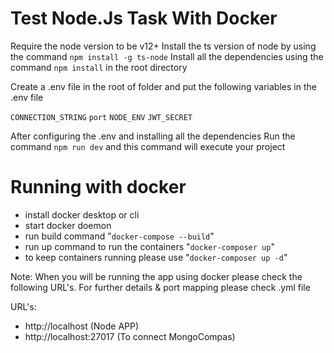 # Test Node.Js Task With Docker

Require the node version to be v12+
Install the ts version of node by using the command `npm install -g ts-node`
Install all the dependencies using the command `npm install` in the root directory

Create a .env file in the root of folder and put the following variables in the .env file

`CONNECTION_STRING`
`port`
`NODE_ENV`
`JWT_SECRET`

After configuring the .env and installing all the dependencies 
Run the command `npm run dev` and this command will execute your project

# Running with docker
- install docker desktop or cli
- start docker doemon
- run build command "`docker-compose --build`"
- run up command to run the containers "`docker-composer up`"
- to keep containers running please use "`docker-composer up -d`"

Note: When you will be running the app using docker please check the following URL's. For further details & port mapping please check .yml file

URL's:
- http://localhost (Node APP)
- http://localhost:27017 (To connect MongoCompas)